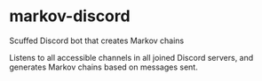 # markov-discord
Scuffed Discord bot that creates Markov chains

Listens to all accessible channels in all joined Discord servers, and generates Markov chains based on messages sent.
